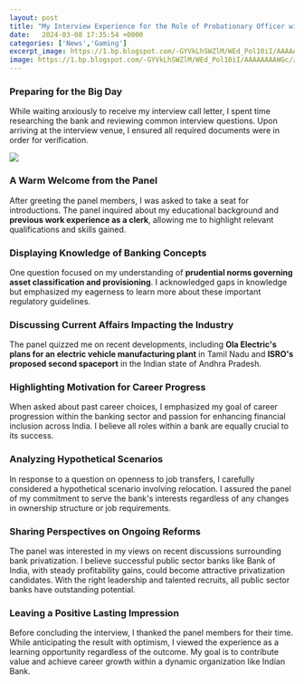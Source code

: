 ```yaml
---
layout: post
title: "My Interview Experience for the Role of Probationary Officer with Indian Bank"
date:   2024-03-08 17:35:54 +0000
categories: ['News','Gaming']
excerpt_image: https://1.bp.blogspot.com/-GYVkLhSWZlM/WEd_Pol10iI/AAAAAAAAWGc/zqS5NyCLIMcsJlu8Vw3lixK88HS219hsACLcB/s1600/indian-bank-career-recruitment-17.jpg
image: https://1.bp.blogspot.com/-GYVkLhSWZlM/WEd_Pol10iI/AAAAAAAAWGc/zqS5NyCLIMcsJlu8Vw3lixK88HS219hsACLcB/s1600/indian-bank-career-recruitment-17.jpg
---
```


### Preparing for the Big Day
While waiting anxiously to receive my interview call letter, I spent time researching the bank and reviewing common interview questions. Upon arriving at the interview venue, I ensured all required documents were in order for verification. 

![](https://1.bp.blogspot.com/-GYVkLhSWZlM/WEd_Pol10iI/AAAAAAAAWGc/zqS5NyCLIMcsJlu8Vw3lixK88HS219hsACLcB/s1600/indian-bank-career-recruitment-17.jpg)
### A Warm Welcome from the Panel
After greeting the panel members, I was asked to take a seat for introductions. The panel inquired about my educational background and **previous work experience as a clerk**, allowing me to highlight relevant qualifications and skills gained.
### Displaying Knowledge of Banking Concepts  
One question focused on my understanding of **prudential norms governing asset classification and provisioning**. I acknowledged gaps in knowledge but emphasized my eagerness to learn more about these important regulatory guidelines. 
### Discussing Current Affairs Impacting the Industry
The panel quizzed me on recent developments, including **Ola Electric's plans for an electric vehicle manufacturing plant** in Tamil Nadu and **ISRO's proposed second spaceport** in the Indian state of Andhra Pradesh.  
### Highlighting Motivation for Career Progress
When asked about past career choices, I emphasized my goal of career progression within the banking sector and passion for enhancing financial inclusion across India. I believe all roles within a bank are equally crucial to its success.
### Analyzing Hypothetical Scenarios 
In response to a question on openness to job transfers, I carefully considered a hypothetical scenario involving relocation. I assured the panel of my commitment to serve the bank's interests regardless of any changes in ownership structure or job requirements.  
### Sharing Perspectives on Ongoing Reforms  
The panel was interested in my views on recent discussions surrounding bank privatization. I believe successful public sector banks like Bank of India, with steady profitability gains, could become attractive privatization candidates. With the right leadership and talented recruits, all public sector banks have outstanding potential.
### Leaving a Positive Lasting Impression  
Before concluding the interview, I thanked the panel members for their time. While anticipating the result with optimism, I viewed the experience as a learning opportunity regardless of the outcome. My goal is to contribute value and achieve career growth within a dynamic organization like Indian Bank.